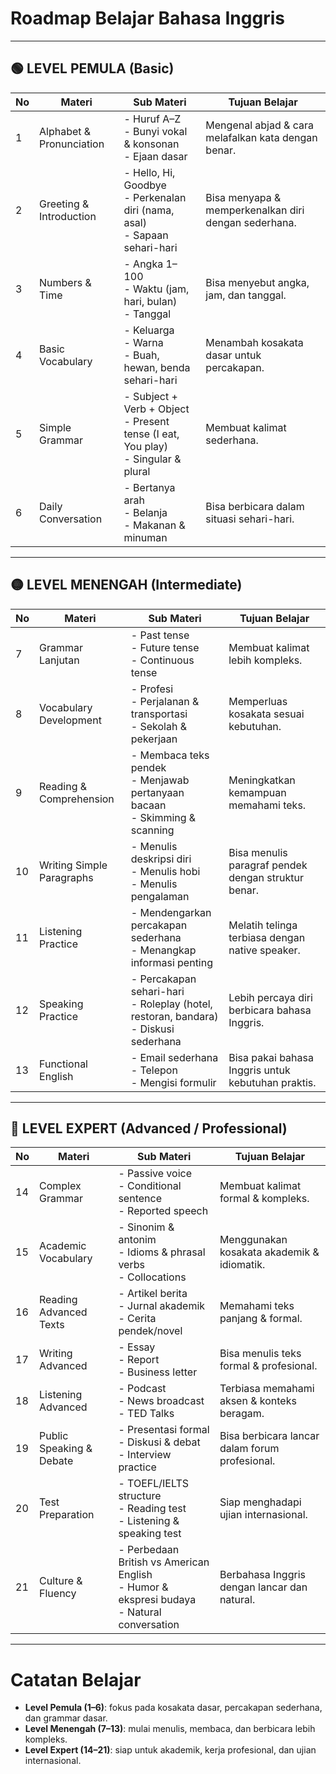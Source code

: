 # Roadmap Belajar Bahasa Inggris

---

## 🟢 LEVEL PEMULA (Basic)
| No | Materi                        | Sub Materi                              | Tujuan Belajar |
|----|--------------------------------|-----------------------------------------|----------------|
| 1  | Alphabet & Pronunciation      | - Huruf A–Z<br>- Bunyi vokal & konsonan<br>- Ejaan dasar | Mengenal abjad & cara melafalkan kata dengan benar. |
| 2  | Greeting & Introduction       | - Hello, Hi, Goodbye<br>- Perkenalan diri (nama, asal)<br>- Sapaan sehari-hari | Bisa menyapa & memperkenalkan diri dengan sederhana. |
| 3  | Numbers & Time                | - Angka 1–100<br>- Waktu (jam, hari, bulan)<br>- Tanggal | Bisa menyebut angka, jam, dan tanggal. |
| 4  | Basic Vocabulary              | - Keluarga<br>- Warna<br>- Buah, hewan, benda sehari-hari | Menambah kosakata dasar untuk percakapan. |
| 5  | Simple Grammar                | - Subject + Verb + Object<br>- Present tense (I eat, You play)<br>- Singular & plural | Membuat kalimat sederhana. |
| 6  | Daily Conversation            | - Bertanya arah<br>- Belanja<br>- Makanan & minuman | Bisa berbicara dalam situasi sehari-hari. |

---

## 🟡 LEVEL MENENGAH (Intermediate)
| No | Materi                        | Sub Materi                              | Tujuan Belajar |
|----|--------------------------------|-----------------------------------------|----------------|
| 7  | Grammar Lanjutan              | - Past tense<br>- Future tense<br>- Continuous tense | Membuat kalimat lebih kompleks. |
| 8  | Vocabulary Development        | - Profesi<br>- Perjalanan & transportasi<br>- Sekolah & pekerjaan | Memperluas kosakata sesuai kebutuhan. |
| 9  | Reading & Comprehension       | - Membaca teks pendek<br>- Menjawab pertanyaan bacaan<br>- Skimming & scanning | Meningkatkan kemampuan memahami teks. |
| 10 | Writing Simple Paragraphs     | - Menulis deskripsi diri<br>- Menulis hobi<br>- Menulis pengalaman | Bisa menulis paragraf pendek dengan struktur benar. |
| 11 | Listening Practice            | - Mendengarkan percakapan sederhana<br>- Menangkap informasi penting | Melatih telinga terbiasa dengan native speaker. |
| 12 | Speaking Practice             | - Percakapan sehari-hari<br>- Roleplay (hotel, restoran, bandara)<br>- Diskusi sederhana | Lebih percaya diri berbicara bahasa Inggris. |
| 13 | Functional English            | - Email sederhana<br>- Telepon<br>- Mengisi formulir | Bisa pakai bahasa Inggris untuk kebutuhan praktis. |

---

## 🔴 LEVEL EXPERT (Advanced / Professional)
| No | Materi                        | Sub Materi                              | Tujuan Belajar |
|----|--------------------------------|-----------------------------------------|----------------|
| 14 | Complex Grammar               | - Passive voice<br>- Conditional sentence<br>- Reported speech | Membuat kalimat formal & kompleks. |
| 15 | Academic Vocabulary           | - Sinonim & antonim<br>- Idioms & phrasal verbs<br>- Collocations | Menggunakan kosakata akademik & idiomatik. |
| 16 | Reading Advanced Texts        | - Artikel berita<br>- Jurnal akademik<br>- Cerita pendek/novel | Memahami teks panjang & formal. |
| 17 | Writing Advanced              | - Essay<br>- Report<br>- Business letter | Bisa menulis teks formal & profesional. |
| 18 | Listening Advanced            | - Podcast<br>- News broadcast<br>- TED Talks | Terbiasa memahami aksen & konteks beragam. |
| 19 | Public Speaking & Debate      | - Presentasi formal<br>- Diskusi & debat<br>- Interview practice | Bisa berbicara lancar dalam forum profesional. |
| 20 | Test Preparation              | - TOEFL/IELTS structure<br>- Reading test<br>- Listening & speaking test | Siap menghadapi ujian internasional. |
| 21 | Culture & Fluency             | - Perbedaan British vs American English<br>- Humor & ekspresi budaya<br>- Natural conversation | Berbahasa Inggris dengan lancar dan natural. |

---

# Catatan Belajar
- **Level Pemula (1–6)**: fokus pada kosakata dasar, percakapan sederhana, dan grammar dasar.  
- **Level Menengah (7–13)**: mulai menulis, membaca, dan berbicara lebih kompleks.  
- **Level Expert (14–21)**: siap untuk akademik, kerja profesional, dan ujian internasional.  

